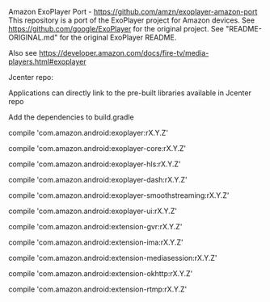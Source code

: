 Amazon ExoPlayer Port - https://github.com/amzn/exoplayer-amazon-port
This repository is a port of the ExoPlayer project for Amazon devices.
See https://github.com/google/ExoPlayer for the original project.
See "README-ORIGINAL.md" for the original ExoPlayer README.

Also see
https://developer.amazon.com/docs/fire-tv/media-players.html#exoplayer

Jcenter repo:

Applications can directly link to the pre-built libraries available in Jcenter repo

Add the dependencies to build.gradle

compile 'com.amazon.android:exoplayer:rX.Y.Z'

compile 'com.amazon.android:exoplayer-core:rX.Y.Z'

compile 'com.amazon.android:exoplayer-hls:rX.Y.Z'

compile 'com.amazon.android:exoplayer-dash:rX.Y.Z'

compile 'com.amazon.android:exoplayer-smoothstreaming:rX.Y.Z'

compile 'com.amazon.android:exoplayer-ui:rX.Y.Z'

compile 'com.amazon.android:extension-gvr:rX.Y.Z'

compile 'com.amazon.android:extension-ima:rX.Y.Z'

compile 'com.amazon.android:extension-mediasession:rX.Y.Z'

compile 'com.amazon.android:extension-okhttp:rX.Y.Z'

compile 'com.amazon.android:extension-rtmp:rX.Y.Z'
